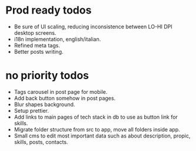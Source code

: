 # Prod ready todos
- Be sure of UI scaling, reducing inconsistence between LO-HI DPI desktop screens.
- i18n implementation, english/italian.
- Refined meta tags.
- Better posts writing.

# no priority todos
- Tags carousel in post page for mobile.
- Add back button somehow in post pages.
- Blur shapes background.
- Setup prettier.
- Add links to main pages of tech stack in db to use as button link for skills.
- Migrate folder structure from src to app, move all folders inside app.
- Small cms to edit most important data such as about description, propic, skills, posts, contacts.